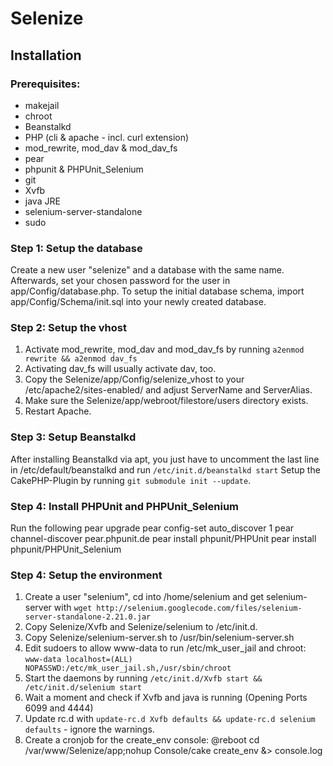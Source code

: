 # Selenize

## Installation

### Prerequisites:

*   makejail
*   chroot
*   Beanstalkd
*   PHP (cli & apache - incl. curl extension)
*   mod_rewrite, mod_dav & mod_dav_fs
*   pear
*   phpunit & PHPUnit_Selenium
*   git
*   Xvfb
*   java JRE
*   selenium-server-standalone
*   sudo

### Step 1: Setup the database

Create a new user "selenize" and a database with the same name.
Afterwards, set your chosen password for the user in app/Config/database.php.
To setup the initial database schema, import app/Config/Schema/init.sql into your newly created database.

### Step 2: Setup the vhost

1.  Activate mod_rewrite, mod_dav and mod_dav_fs by running `a2enmod rewrite && a2enmod dav_fs`
2.  Activating dav_fs will usually activate dav, too.
3.  Copy the Selenize/app/Config/selenize_vhost to your /etc/apache2/sites-enabled/ and adjust ServerName and ServerAlias.
4.  Make sure the Selenize/app/webroot/filestore/users directory exists.
5.  Restart Apache.

### Step 3: Setup Beanstalkd

After installing Beanstalkd via apt, you just have to uncomment the last line in /etc/default/beanstalkd and run `/etc/init.d/beanstalkd start`
Setup the CakePHP-Plugin by running `git submodule init --update`.

### Step 4: Install PHPUnit and PHPUnit_Selenium
Run the following
    pear upgrade
    pear config-set auto_discover 1
    pear channel-discover pear.phpunit.de
    pear install phpunit/PHPUnit
    pear install phpunit/PHPUnit_Selenium

### Step 4: Setup the environment

1.  Create a user "selenium", cd into /home/selenium and get selenium-server with `wget http://selenium.googlecode.com/files/selenium-server-standalone-2.21.0.jar`
2.  Copy Selenize/Xvfb and Selenize/selenium to /etc/init.d.
3.  Copy Selenize/selenium-server.sh to /usr/bin/selenium-server.sh
4.  Edit sudoers to allow www-data to run /etc/mk_user_jail and chroot: `www-data localhost=(ALL) NOPASSWD:/etc/mk_user_jail.sh,/usr/sbin/chroot`
5.  Start the daemons by running `/etc/init.d/Xvfb start && /etc/init.d/selenium start`
6.  Wait a moment and check if Xvfb and java is running (Opening Ports 6099 and 4444)
7.  Update rc.d with `update-rc.d Xvfb defaults && update-rc.d selenium defaults` - ignore the warnings.
9.  Create a cronjob for the create_env console: @reboot cd /var/www/Selenize/app;nohup Console/cake create_env &> console.log
